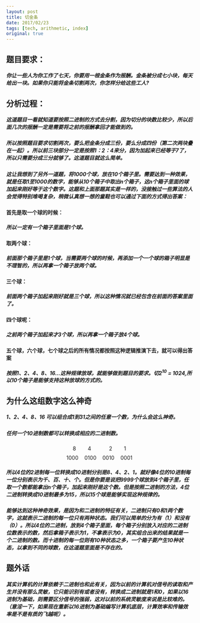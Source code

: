 ```yaml
---
layout: post
title: 切金条
date: 2017/02/23
tags: [tech, arithmetic, index]
original: true
---
```


## 题目要求：
##### 你让一些人为你工作了七天，你要用一根金条作为报酬。金条被分成七小块，每天给出一块。如果你只能将金条切割两次，你怎样分给这些工人?
<!--more-->

## 分析过程：
##### 这道题目一看就知道要按照二进制的方式去分割，因为切分的块数比较少，所以后面几次的报酬一定是需要将之前的报酬拿回才能做到的。
##### 所以按照题目要求切割两次，要么把金条分成三份，要么分成四份（第二次两块叠在一起）。所以前三块部分一定是按照1：2：4来分，因为加起来已经等于7了，所以只需要分成三分就够了。这道题目就这么简单。

##### 这让我想到了另外一道题，将1000个球，放在10个箱子里。需要达到一种效果，就是任取1至1000的数字，能够从10个箱子中取出n个箱子，这n个箱子里面的球加起来刚好等于这个数字。这题和上面那题其实是一样的，没接触过一些算法的人会觉得特别难喝复杂，稍微认真想一想的童鞋也可以通过下面的方式得出答案：
#### 首先是取一个球的时候：
##### 所以一定有一个箱子里面是1个球。
#### 取两个球：
##### 前面那个箱子里是1个球，当需要两个球的时候，再添加一个一个球的箱子明显是不理智的，所以再拿一个箱子放两个球。
#### 三个球：
##### 前面两个箱子加起来刚好就是三个球，所以这种情况就已经包含在前面的答案里面了。
#### 四个球呢：
##### 之前两个箱子加起来才3个球，所以再拿一个箱子放4个球。
#### 五个球，六个球，七个球之后的所有情况都按照这种逻辑推演下去，就可以得出答案
##### 按照1、2、4、8、16...这种规律放球，就能够做到题目的要求。切2<sup>10</sup> = 1024,所以10个箱子是能够支持这种放球的方式的。

## 为什么这组数字这么神奇
##### 1、2、4、8、16 可以组合成1到31之间的任意一个数，为什么会这么神奇。
##### 任何一个10进制数都可以转换成相应的二进制数。
$$8\qquad4\qquad\quad2\qquad1$$
$$1000\quad0100\quad0010\quad0001$$

##### 所以4位的2进制每一位转换成10进制分别是8、4、2、1。就好像4位的10进制每一位分别表示为千、百、十、个。但是你要是说把9999个球放到4个箱子里，任取一个数都能拿出n个箱子，加起来刚好是这个数。但是按照二进制的方法，4位二进制转换成10进制最多为15，所以15个球是能够实现这种规律的。
##### 能够达到这种神奇效果，是因为和二进制的特征有关，二进制只有0和1两个数字，这就表示二进制的每一位只有两种状态。我们可以简单的分为有（1）和没有（0）。所以4位的二进制，放到4个箱子里面，每个箱子分别放入对应的二进制位数表示的数，然后拿箱子表示为1，不拿表示为0，其实组合出来的结果就是一个二进制的数。而十进制的每一位则有10种状态之多，一个箱子要产生10种状态，以拿到不同的球数，在这道题里面是不存在的。

## 题外话
##### 其实计算机的计算依赖于二进制也和此有关，因为以前的计算机对信号的读取和产生并没有那么灵敏，它只能识别有或者没有，转换成二进制就是1和0，如果以16进制为基础，则需要区分信号的强弱，这对以前的系统灵敏度来说是比较难的。（意淫一下，如果现在重新以16进制为基础编写计算机底层，计算效率和传输效率是不是有质的飞越呢）。
